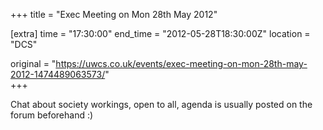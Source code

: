 +++
title = "Exec Meeting on Mon 28th May 2012"

[extra]
time = "17:30:00"
end_time = "2012-05-28T18:30:00Z"
location = "DCS"

original = "https://uwcs.co.uk/events/exec-meeting-on-mon-28th-may-2012-1474489063573/"    
+++

Chat about society workings, open to all, agenda is usually posted on the forum beforehand :)

